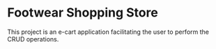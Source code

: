 # Footwear Shopping Store
This project is an e-cart application facilitating the user to perform the CRUD operations.
